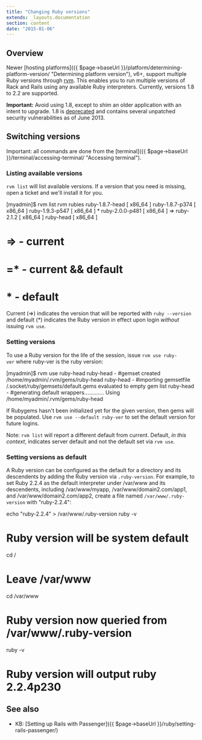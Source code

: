 ```yaml
---
title: "Changing Ruby versions"
extends: _layouts.documentation
section: content
date: "2015-01-06"
---
```


## Overview

Newer [hosting platforms]({{ $page->baseUrl }}/platform/determining-platform-version/ "Determining platform version"), v6+, support multiple Ruby versions through [rvm](http://www.rvm.io). This enables you to run multiple versions of Rack and Rails using any available Ruby interpreters. Currently, versions 1.8 to 2.2 are supported.

**Important:** Avoid using 1.8, except to shim an older application with an intent to upgrade. 1.8 is [deprecated](https://www.ruby-lang.org/en/news/2011/10/06/plans-for-1-8-7/) and contains several unpatched security vulnerabilities as of June 2013.

## Switching versions

Important: all commands are done from the [terminal]({{ $page->baseUrl }}/terminal/accessing-terminal/ "Accessing terminal").

### Listing available versions

`rvm list` will list available versions. If a version that you need is missing, open a ticket and we'll install it for you.

\[myadmin\]$ rvm list
rvm rubies
   ruby-1.8.7-head \[ x86\_64 \]
   ruby-1.8.7-p374 \[ x86\_64 \]
   ruby-1.9.3-p547 \[ x86\_64 \]
 \* ruby-2.0.0-p481 \[ x86\_64 \]
=> ruby-2.1.2 \[ x86\_64 \]
   ruby-head \[ x86\_64 \]
# => - current
# =\* - current && default
# \*  - default

Current (=>) indicates the version that will be reported with `ruby --version` and default (\*) indicates the Ruby version in effect upon login _without_ issuing `rvm use`.

### Setting versions

To use a Ruby version for the life of the session, issue `rvm use ruby-ver` where ruby-ver is the ruby version:

\[myadmin\]$ rvm use ruby-head
ruby-head - #gemset created /home/myadmin/.rvm/gems/ruby-head
ruby-head - #importing gemsetfile /.socket/ruby/gemsets/default.gems evaluated to empty gem list
ruby-head - #generating default wrappers.............
Using /home/myadmin/.rvm/gems/ruby-head

If Rubygems hasn't been initialized yet for the given version, then gems will be populated. Use `rvm use --default ruby-ver` to set the default version for future logins.

Note: `rvm list` will report a different default from current. Default, _in this context_, indicates server default and not the default set via `rvm use`.

### Setting versions as default

A Ruby version can be configured as the default for a directory and its descendents by adding the Ruby version via `.ruby-version`. For example, to set Ruby 2.2.4 as the default interpreter under /var/www and its descendents, including /var/www/myapp, /var/www/domain2.com/app1, and /var/www/domain2.com/app2, create a file named `/var/www/.ruby-version` with "ruby-2.2.4":

echo "ruby-2.2.4" > /var/www/.ruby-version
ruby -v
# Ruby version will be system default
cd /
# Leave /var/www
cd /var/www
# Ruby version now queried from /var/www/.ruby-version
ruby -v
# Ruby version will output ruby 2.2.4p230

## See also

- KB: [Setting up Rails with Passenger]({{ $page->baseUrl }}/ruby/setting-rails-passenger/)
